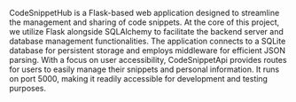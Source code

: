 CodeSnippetHub is a Flask-based web application designed to streamline the management and sharing of code snippets. At the core of this project, we utilize Flask alongside SQLAlchemy to facilitate the backend server and database management functionalities. The application connects to a SQLite database for persistent storage and employs middleware for efficient JSON parsing. With a focus on user accessibility, CodeSnippetApi provides routes for users to easily manage their snippets and personal information. It runs on port 5000, making it readily accessible for development and testing purposes.